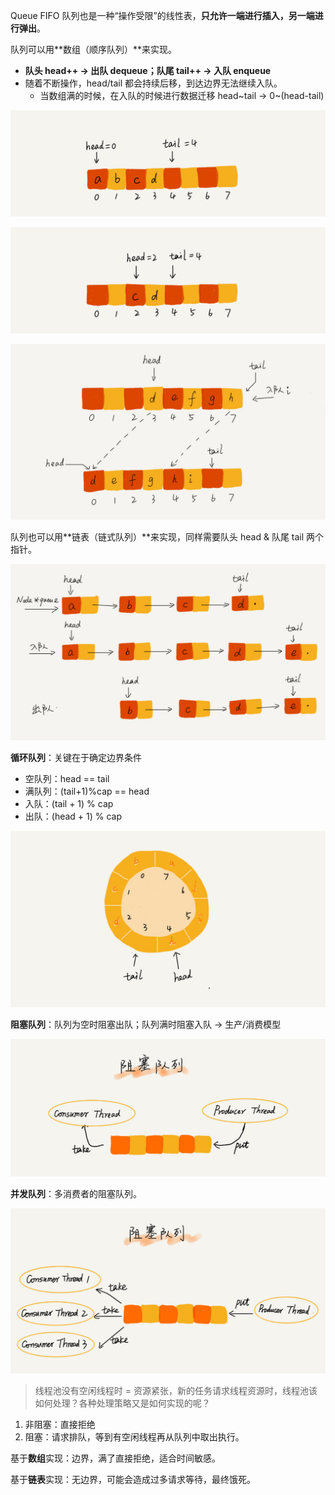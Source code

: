 Queue FIFO 队列也是一种“操作受限”的线性表，**只允许一端进行插入，另一端进行弹出**。

队列可以用**数组（顺序队列）**来实现。

- **队头 head++ → 出队 dequeue；队尾 tail++ → 入队 enqueue**
- 随着不断操作，head/tail 都会持续后移，到达边界无法继续入队。
  - 当数组满的时候，在入队的时候进行数据迁移 head~tail → 0~(head-tail)



![image-20240705171911863](06_queue.assets/image-20240705171911863.png)



![image-20240705171916468](06_queue.assets/image-20240705171916468.png)



![image-20240705171901906](06_queue.assets/image-20240705171901906.png)



队列也可以用**链表（链式队列）**来实现，同样需要队头 head & 队尾 tail 两个指针。



![image-20240705190636580](06_queue.assets/image-20240705190636580.png)



**循环队列**：关键在于确定边界条件

- 空队列：head == tail
- 满队列：(tail+1)%cap == head
- 入队：(tail + 1) % cap
- 出队：(head + 1) % cap



![image-20240705191232693](06_queue.assets/image-20240705191232693.png)



**阻塞队列**：队列为空时阻塞出队；队列满时阻塞入队 → 生产/消费模型



![image-20240705191316523](06_queue.assets/image-20240705191316523.png)



**并发队列**：多消费者的阻塞队列。



![image-20240705191347133](06_queue.assets/image-20240705191347133.png)



> 线程池没有空闲线程时 = 资源紧张，新的任务请求线程资源时，线程池该如何处理？各种处理策略又是如何实现的呢？

1. 非阻塞：直接拒绝
2. 阻塞：请求排队，等到有空闲线程再从队列中取出执行。



基于**数组**实现：边界，满了直接拒绝，适合时间敏感。

基于**链表**实现：无边界，可能会造成过多请求等待，最终饿死。


